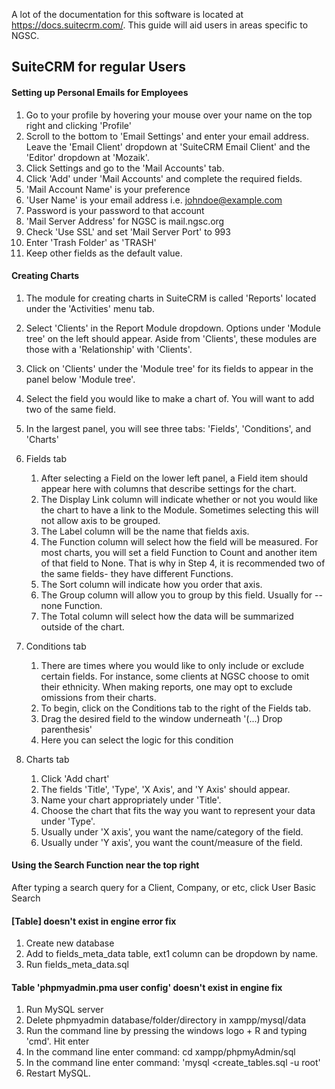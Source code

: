 A lot of the documentation for this software is located at https://docs.suitecrm.com/. This guide will aid users in areas specific to NGSC.

## SuiteCRM for regular Users

#### Setting up Personal Emails for Employees

1. Go to your profile by hovering your mouse over your name on the top right and clicking 'Profile'
2. Scroll to the bottom to 'Email Settings' and enter your email address. Leave the 'Email Client' dropdown at 'SuiteCRM Email Client' and the 'Editor' dropdown at 'Mozaik'. 
3. Click Settings and go to the 'Mail Accounts' tab.
4. Click 'Add' under 'Mail Accounts' and complete the required fields.
  1. 'Mail Account Name' is your preference
  2. 'User Name' is your email address i.e. johndoe@example.com
  3. Password is your password to that account
  4. 'Mail Server Address' for NGSC is mail.ngsc.org
  5. Check 'Use SSL' and set 'Mail Server Port' to 993
  6. Enter 'Trash Folder' as 'TRASH'
  7. Keep other fields as the default value. 

#### Creating Charts

1. The module for creating charts in SuiteCRM is called 'Reports' located under the 'Activities' menu tab.

2. Select 'Clients' in the Report Module dropdown. Options under 'Module tree' on the left should appear. Aside from 'Clients', these modules are those with a 'Relationship' with 'Clients'. 

3. Click on 'Clients' under the 'Module tree' for its fields to appear in the panel below 'Module tree'. 

4. Select the field you would like to make a chart of. You will want to add two of the same field. 

5. In the largest panel, you will see three tabs: 'Fields', 'Conditions', and 'Charts'

6. Fields tab
	1. After selecting a Field on the lower left panel, a Field item should appear here with columns that describe settings for the chart.
	2. The Display Link column will indicate whether or not you would like the chart to have a link to the Module. Sometimes selecting this will not allow axis to be grouped.
	3. The Label column will be the name that fields axis.
	4. The Function column will select how the field will be measured. For most charts, you will set a field Function to Count and another item of that field to None. That is why in Step 4, it is recommended two of the same fields- they have different Functions.
	5. The Sort column will indicate how you order that axis.
	6. The Group column will allow you to group by this field. Usually for --none Function.
	7. The Total column will select how the data will be summarized outside of the chart.

7. Conditions tab
	1. There are times where you would like to only include or exclude certain fields. For instance, some clients at NGSC choose to omit their ethnicity. When making reports, one may opt to exclude omissions from their charts.
	2. To begin, click on the Conditions tab to the right of the Fields tab.
	3. Drag the desired field to the window underneath '(...) Drop parenthesis'
	4. Here you can select the logic for this condition
8. Charts tab
	1. Click 'Add chart'
	2. The fields 'Title', 'Type', 'X Axis', and 'Y Axis' should appear. 
	3. Name your chart appropriately under 'Title'.
	4. Choose the chart that fits the way you want to represent your data under 'Type'.
	5. Usually under 'X axis', you want the name/category of the field. 
	6. Usually under 'Y axis', you want the count/measure of the field.


#### Using the Search Function near the top right 

After typing a search query for a Client, Company, or etc, click User Basic Search

#### [Table] doesn't exist in engine error fix

1. Create new database
2. Add to fields_meta_data table, ext1 column can be dropdown by name.
3. Run fields_meta_data.sql

####  Table 'phpmyadmin.pma user config' doesn't exist in engine fix

1. Run MySQL server
2. Delete phpmyadmin database/folder/directory in xampp/mysql/data
3. Run the command line by pressing the windows logo + R and typing 'cmd'. Hit enter
4. In the command line enter command: cd xampp/phpmyAdmin/sql
5. In the command line enter command: 'mysql <create_tables.sql -u root'
6. Restart MySQL.




